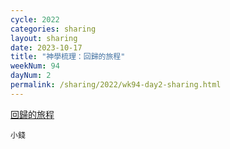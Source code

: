 ```yaml
---
cycle: 2022
categories: sharing
layout: sharing
date: 2023-10-17
title: "神學梳理：回歸的旅程"
weekNum: 94
dayNum: 2
permalink: /sharing/2022/wk94-day2-sharing.html
---
```


[回歸的旅程](https://eccseattle.github.io/media/sharing/2022/wk094/2023-10-17-bin.m4a)

`小錢`
